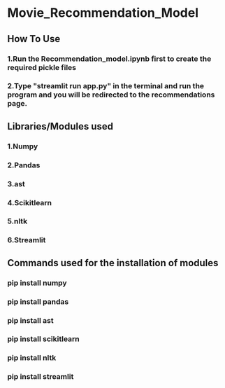 ﻿# Movie_Recommendation_Model
## How To Use
### 1.Run the Recommendation_model.ipynb first to create the required pickle files
### 2.Type "streamlit run app.py" in the terminal and run the program and you will be redirected to the recommendations page.
## Libraries/Modules used
### 1.Numpy
### 2.Pandas
### 3.ast
### 4.Scikitlearn
### 5.nltk
### 6.Streamlit
## Commands used for the installation of modules
### pip install numpy
### pip install pandas
### pip install ast
### pip install scikitlearn
### pip install nltk
### pip install streamlit
